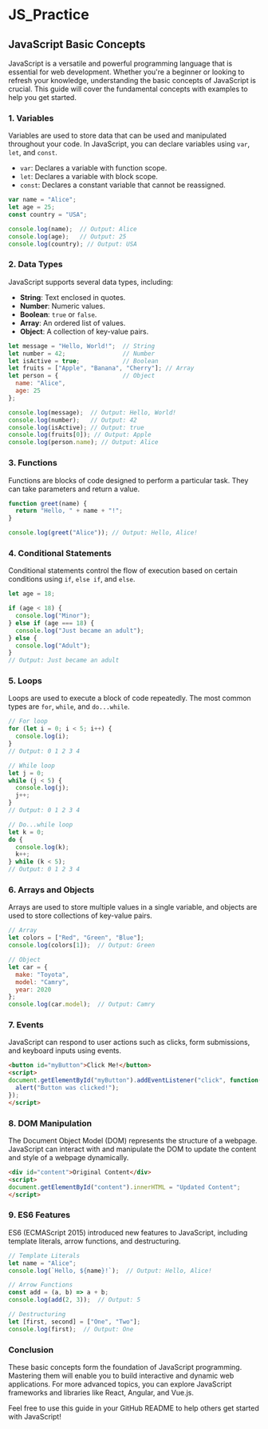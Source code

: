 # JS_Practice

## JavaScript Basic Concepts

JavaScript is a versatile and powerful programming language that is essential for web development. Whether you're a beginner or looking to refresh your knowledge, understanding the basic concepts of JavaScript is crucial. This guide will cover the fundamental concepts with examples to help you get started.

### 1. Variables

Variables are used to store data that can be used and manipulated throughout your code. In JavaScript, you can declare variables using `var`, `let`, and `const`.

- `var`: Declares a variable with function scope.
- `let`: Declares a variable with block scope.
- `const`: Declares a constant variable that cannot be reassigned.

```javascript
var name = "Alice";
let age = 25;
const country = "USA";

console.log(name);  // Output: Alice
console.log(age);   // Output: 25
console.log(country); // Output: USA
```

### 2. Data Types

JavaScript supports several data types, including:

- **String**: Text enclosed in quotes.
- **Number**: Numeric values.
- **Boolean**: `true` or `false`.
- **Array**: An ordered list of values.
- **Object**: A collection of key-value pairs.

```javascript
let message = "Hello, World!";  // String
let number = 42;                // Number
let isActive = true;            // Boolean
let fruits = ["Apple", "Banana", "Cherry"]; // Array
let person = {                  // Object
  name: "Alice",
  age: 25
};

console.log(message);  // Output: Hello, World!
console.log(number);   // Output: 42
console.log(isActive); // Output: true
console.log(fruits[0]); // Output: Apple
console.log(person.name); // Output: Alice
```

### 3. Functions

Functions are blocks of code designed to perform a particular task. They can take parameters and return a value.

```javascript
function greet(name) {
  return "Hello, " + name + "!";
}

console.log(greet("Alice")); // Output: Hello, Alice!
```

### 4. Conditional Statements

Conditional statements control the flow of execution based on certain conditions using `if`, `else if`, and `else`.

```javascript
let age = 18;

if (age < 18) {
  console.log("Minor");
} else if (age === 18) {
  console.log("Just became an adult");
} else {
  console.log("Adult");
}
// Output: Just became an adult
```

### 5. Loops

Loops are used to execute a block of code repeatedly. The most common types are `for`, `while`, and `do...while`.

```javascript
// For loop
for (let i = 0; i < 5; i++) {
  console.log(i);
}
// Output: 0 1 2 3 4

// While loop
let j = 0;
while (j < 5) {
  console.log(j);
  j++;
}
// Output: 0 1 2 3 4

// Do...while loop
let k = 0;
do {
  console.log(k);
  k++;
} while (k < 5);
// Output: 0 1 2 3 4
```

### 6. Arrays and Objects

Arrays are used to store multiple values in a single variable, and objects are used to store collections of key-value pairs.

```javascript
// Array
let colors = ["Red", "Green", "Blue"];
console.log(colors[1]);  // Output: Green

// Object
let car = {
  make: "Toyota",
  model: "Camry",
  year: 2020
};
console.log(car.model);  // Output: Camry
```

### 7. Events

JavaScript can respond to user actions such as clicks, form submissions, and keyboard inputs using events.

```html
<button id="myButton">Click Me!</button>
<script>
document.getElementById("myButton").addEventListener("click", function() {
  alert("Button was clicked!");
});
</script>
```

### 8. DOM Manipulation

The Document Object Model (DOM) represents the structure of a webpage. JavaScript can interact with and manipulate the DOM to update the content and style of a webpage dynamically.

```html
<div id="content">Original Content</div>
<script>
document.getElementById("content").innerHTML = "Updated Content";
</script>
```

### 9. ES6 Features

ES6 (ECMAScript 2015) introduced new features to JavaScript, including template literals, arrow functions, and destructuring.

```javascript
// Template Literals
let name = "Alice";
console.log(`Hello, ${name}!`);  // Output: Hello, Alice!

// Arrow Functions
const add = (a, b) => a + b;
console.log(add(2, 3));  // Output: 5

// Destructuring
let [first, second] = ["One", "Two"];
console.log(first);  // Output: One
```

### Conclusion

These basic concepts form the foundation of JavaScript programming. Mastering them will enable you to build interactive and dynamic web applications. For more advanced topics, you can explore JavaScript frameworks and libraries like React, Angular, and Vue.js.

Feel free to use this guide in your GitHub README to help others get started with JavaScript!
